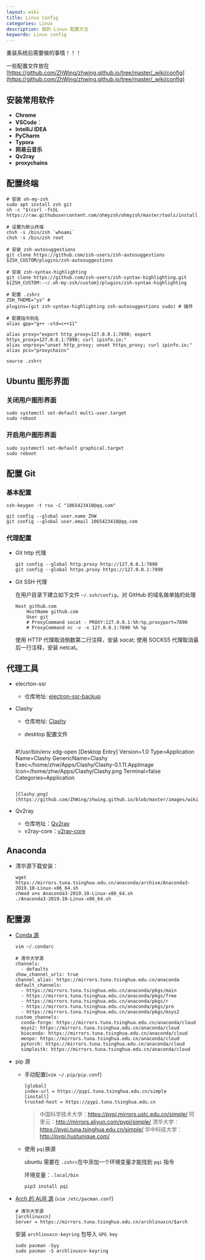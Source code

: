 ```yaml
---
layout: wiki
title: Linux Config
categories: Linux
description: 我的 Linux 配置方法
keywords: Linux config
---
```


重装系统后需要做的事情！！！

一些配置文件放在 [https://github.com/ZhWing/zhwing.github.io/tree/master/_wiki/config](https://github.com/ZhWing/zhwing.github.io/tree/master/_wiki/config)

## 安装常用软件

- **Chrome**
- **VSCode**：
- **IntelliJ IDEA**
- **PyCharm**
- **Typora**
- **网易云音乐**
- **Qv2ray**
- **proxychains**

## 配置终端

```shell
# 安装 oh-my-zsh
sudo apt install zsh git
sh -c "$(curl -fsSL https://raw.githubusercontent.com/ohmyzsh/ohmyzsh/master/tools/install.sh)"

# 设置为默认终端
chsh -s /bin/zsh `whoami`
chsh -s /bin/zsh root

# 安装 zsh-autosuggestions
git clone https://github.com/zsh-users/zsh-autosuggestions $ZSH_CUSTOM/plugins/zsh-autosuggestions

# 安装 zsh-syntax-highlighting
git clone https://github.com/zsh-users/zsh-syntax-highlighting.git ${ZSH_CUSTOM:-~/.oh-my-zsh/custom}/plugins/zsh-syntax-highlighting

# 配置 .zshrc
ZSH_THEME="ys" # 
plugins=(git zsh-syntax-highlighting zsh-autosuggestions sudo) # 插件

# 配置指令别名
alias gpp="g++ -std=c++11"

alias proxy="export http_proxy=127.0.0.1:7890; export https_proxy=127.0.0.1:7890; curl ipinfo.io;"
alias unproxy="unset http_proxy; unset https_proxy; curl ipinfo.io;"
alias pcs="proxychains"

source .zshrc
```

## Ubuntu 图形界面

### 关闭用户图形界面

```shell
sudo systemctl set-default multi-user.target
sudo reboot
```

### 开启用户图形界面

```shell
sudo systemctl set-default graphical.target
sudo reboot
```

## 配置 Git

### 基本配置

```shell
ssh-keygen -t rsa -C "1065423410@qq.com"

git config --global user.name ZhW
git config --global user.email 1065423410@qq.com
```

### 代理配置

- Git http 代理

  ```shell
  git config --global http.proxy http://127.0.0.1:7890
  git config --global https.proxy https://127.0.0.1:7890
  ```

- Git SSH 代理

  在用户目录下建立如下文件 `~/.ssh/config`，对 GitHub 的域名做单独的处理

  ```shell
  Host github.com
      HostName github.com
      User git
      # ProxyCommand socat - PROXY:127.0.0.1:%h:%p,proxyport=7890
      # ProxyCommand nc -v -x 127.0.0.1:7890 %h %p
  ```

  使用 HTTP 代理取消倒数第二行注释，安装 socat; 使用 SOCKS5 代理取消最后一行注释，安装 netcat。

## 代理工具

- elecrton-ssr

  - 仓库地址: [electron-ssr-backup](https://github.com/qingshuisiyuan/electron-ssr-backup)

- Clashy

  - 仓库地址: [Clashy](https://github.com/SpongeNobody/Clashy)

  - desktop 配置文件

    ```
  #!/usr/bin/env xdg-open
    [Desktop Entry]
    Version=1.0
    Type=Application
    Name=Clashy 
    GenericName=Clashy
    Exec=/home/zhw/Apps/Clashy/Clashy-0.1.11.AppImage
    Icon=/home/zhw/Apps/Clashy/Clashy.png
    Terminal=false
    Categories=Application
    ```
  
    [Clashy.png](https://github.com/ZhWing/zhwing.github.io/blob/master/images/wiki/Clashy.png)

- Qv2ray

  - 仓库地址：[Qv2ray](https://github.com/Qv2ray/Qv2ray)
  - v2ray-core：[v2ray-core](https://github.com/v2ray/v2ray-core)

## Anaconda

- 清华源下载安装：

  ```shell
  wget https://mirrors.tuna.tsinghua.edu.cn/anaconda/archive/Anaconda3-2019.10-Linux-x86_64.sh
  chmod u+x Anaconda3-2019.10-Linux-x86_64.sh
  ./Anaconda3-2019.10-Linux-x86_64.sh
  ```
## 配置源

- [Conda 源](https://mirrors.tuna.tsinghua.edu.cn/help/anaconda/)
  
  ```shell
  vim ~/.condarc
  
  # 清华大学源
  channels:
    - defaults
  show_channel_urls: true
  channel_alias: https://mirrors.tuna.tsinghua.edu.cn/anaconda
  default_channels:
    - https://mirrors.tuna.tsinghua.edu.cn/anaconda/pkgs/main
    - https://mirrors.tuna.tsinghua.edu.cn/anaconda/pkgs/free
    - https://mirrors.tuna.tsinghua.edu.cn/anaconda/pkgs/r
    - https://mirrors.tuna.tsinghua.edu.cn/anaconda/pkgs/pro
    - https://mirrors.tuna.tsinghua.edu.cn/anaconda/pkgs/msys2
  custom_channels:
    conda-forge: https://mirrors.tuna.tsinghua.edu.cn/anaconda/cloud
    msys2: https://mirrors.tuna.tsinghua.edu.cn/anaconda/cloud
    bioconda: https://mirrors.tuna.tsinghua.edu.cn/anaconda/cloud
    menpo: https://mirrors.tuna.tsinghua.edu.cn/anaconda/cloud
    pytorch: https://mirrors.tuna.tsinghua.edu.cn/anaconda/cloud
    simpleitk: https://mirrors.tuna.tsinghua.edu.cn/anaconda/cloud
  ```
  
- pip 源

  - 手动配置(`vim ~/.pip/pip.conf`)
  
    ```sgell
    [global]
    index-url = https://pypi.tuna.tsinghua.edu.cn/simple
    [install]
    trusted-host = https://pypi.tuna.tsinghua.edu.cn
    ```
  
    >中国科学技术大学：https://pypi.mirrors.ustc.edu.cn/simple/
    >阿里云：http://mirrors.aliyun.com/pypi/simple/
    >清华大学：https://pypi.tuna.tsinghua.edu.cn/simple/
    >华中科技大学：http://pypi.hustunique.com/
  
  - 使用 `pqi`换源
  
    ubuntu 需要在 `.zshrc`在中添加一个环境变量才能找到 `pqi` 指令 
  
    环境变量：`.local/bin`

    ```shell
    pip3 install pqi
    ```


- [Arch 的 AUR  源](https://mirrors.tuna.tsinghua.edu.cn/help/archlinuxcn/) (`vim /etc/pacman.conf`)

  ```shell
  # 清华大学源
  [archlinuxcn]
  Server = https://mirrors.tuna.tsinghua.edu.cn/archlinuxcn/$arch
  ```
  
  安装 `archlinuxcn-keyring` 包导入 `GPG key`
  
  ```shell
  sudo pacman -Syy
  sudo pacman -S archlinuxcn-keyring
  ```
  
  
  
  